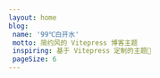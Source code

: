 ```yaml
---
layout: home
blog:
 name: '99℃白开水'
 motto: 简约风的 Vitepress 博客主题
 inspiring: 基于 Vitepress 定制的主题🎨
 pageSize: 6
---
```

